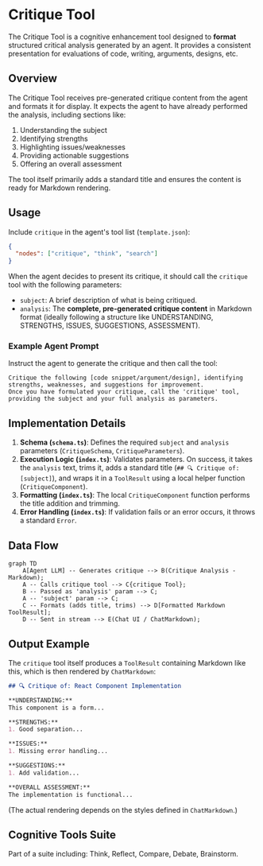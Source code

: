 # Critique Tool

The Critique Tool is a cognitive enhancement tool designed to **format** structured critical analysis generated by an agent. It provides a consistent presentation for evaluations of code, writing, arguments, designs, etc.

## Overview

The Critique Tool receives pre-generated critique content from the agent and formats it for display. It expects the agent to have already performed the analysis, including sections like:

1. Understanding the subject
2. Identifying strengths
3. Highlighting issues/weaknesses
4. Providing actionable suggestions
5. Offering an overall assessment

The tool itself primarily adds a standard title and ensures the content is ready for Markdown rendering.

## Usage

Include `critique` in the agent's tool list (`template.json`):

```json
{
  "nodes": ["critique", "think", "search"]
}
```

When the agent decides to present its critique, it should call the `critique` tool with the following parameters:

- `subject`: A brief description of what is being critiqued.
- `analysis`: The **complete, pre-generated critique content** in Markdown format (ideally following a structure like UNDERSTANDING, STRENGTHS, ISSUES, SUGGESTIONS, ASSESSMENT).

### Example Agent Prompt

Instruct the agent to generate the critique and then call the tool:

```
Critique the following [code snippet/argument/design], identifying strengths, weaknesses, and suggestions for improvement.
Once you have formulated your critique, call the 'critique' tool, providing the subject and your full analysis as parameters.
```

## Implementation Details

1.  **Schema (`schema.ts`)**: Defines the required `subject` and `analysis` parameters (`CritiqueSchema`, `CritiqueParameters`).
2.  **Execution Logic (`index.ts`)**: Validates parameters. On success, it takes the `analysis` text, trims it, adds a standard title (`## 🔍 Critique of: [subject]`), and wraps it in a `ToolResult` using a local helper function (`CritiqueComponent`).
3.  **Formatting (`index.ts`)**: The local `CritiqueComponent` function performs the title addition and trimming.
4.  **Error Handling (`index.ts`)**: If validation fails or an error occurs, it throws a standard `Error`.

## Data Flow

```mermaid
graph TD
    A[Agent LLM] -- Generates critique --> B(Critique Analysis - Markdown);
    A -- Calls critique tool --> C{critique Tool};
    B -- Passed as 'analysis' param --> C;
    A -- 'subject' param --> C;
    C -- Formats (adds title, trims) --> D[Formatted Markdown ToolResult];
    D -- Sent in stream --> E(Chat UI / ChatMarkdown);
```

## Output Example

The `critique` tool itself produces a `ToolResult` containing Markdown like this, which is then rendered by `ChatMarkdown`:

```markdown
## 🔍 Critique of: React Component Implementation

**UNDERSTANDING:**
This component is a form...

**STRENGTHS:**
1. Good separation...

**ISSUES:**
1. Missing error handling...

**SUGGESTIONS:**
1. Add validation...

**OVERALL ASSESSMENT:**
The implementation is functional...
```

(The actual rendering depends on the styles defined in `ChatMarkdown`.)

## Cognitive Tools Suite

Part of a suite including: Think, Reflect, Compare, Debate, Brainstorm.
